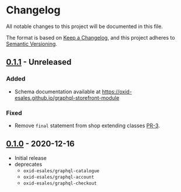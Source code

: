 # Changelog
All notable changes to this project will be documented in this file.

The format is based on [Keep a Changelog](https://keepachangelog.com/en/1.0.0/),
and this project adheres to [Semantic Versioning](https://semver.org/spec/v2.0.0.html).

## [0.1.1] - Unreleased

### Added
- Schema documentation available at https://oxid-esales.github.io/graphql-storefront-module

### Fixed
- Remove ``final`` statement from shop extending classes [PR-3](https://github.com/OXID-eSales/graphql-storefront-module/pull/3).

## [0.1.0] - 2020-12-16

- Initial release
- deprecates
    - `oxid-esales/graphql-catalogue`
    - `oxid-esales/graphql-account`
    - `oxid-esales/graphql-checkout`

[0.1.1]: https://github.com/OXID-eSales/graphql-storefront-module/compare/v0.1.0...master
[0.1.0]: https://github.com/OXID-eSales/graphql-storefront-module/releases/tag/v0.1.0
